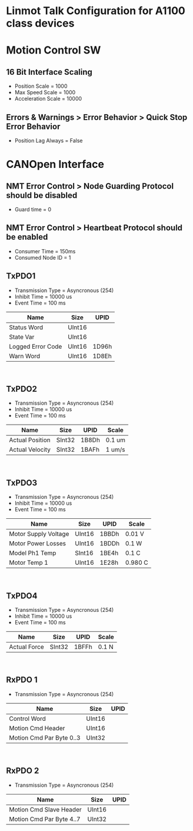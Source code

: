# Linmot Talk Configuration for A1100 class devices
# Motion Control SW
## 16 Bit Interface Scaling
- Position Scale = 1000
- Max Speed Scale = 1000
- Acceleration Scale = 10000
  
## Errors & Warnings > Error Behavior > Quick Stop Error Behavior
- Position Lag Always = False

# CANOpen Interface
## NMT Error Control > Node Guarding Protocol should be disabled
- Guard time = 0
  
## NMT Error Control > Heartbeat Protocol should be enabled
- Consumer Time = 150ms
- Consumed Node ID = 1

## TxPDO1
- Transmission Type = Asyncronous (254)
- Inhibit Time = 10000 us
- Event Time = 100 ms

| Name              | Size    | UPID  |
| -----------       | ------- | ----- |
| Status Word       | UInt16  |       |
| State Var         | UInt16  |       |
| Logged Error Code | UInt16  | 1D96h |
| Warn Word         | UInt16  | 1D8Eh |

</br>

## TxPDO2
- Transmission Type = Asyncronous (254)
- Inhibit Time = 10000 us
- Event Time = 100 ms

| Name                    | Size    | UPID  | Scale   |
| -----------             | ------- | ----- | -----   |
| Actual Position         | SInt32  | 1B8Dh | 0.1 um  |
| Actual Velocity         | SInt32  | 1BAFh | 1 um/s  |

</br>

## TxPDO3
- Transmission Type = Asyncronous (254)
- Inhibit Time = 10000 us
- Event Time = 100 ms
  
| Name                    | Size    | UPID  | Scale   |
| -----------             | ------- | ----- | -----   |
| Motor Supply Voltage    | UInt16  | 1BBDh | 0.01 V  |
| Motor Power Losses      | UInt16  | 1BDDh | 0.1 W   |
| Model Ph1 Temp          | SInt16  | 1BE4h | 0.1 C   |
| Motor Temp 1            | UInt16  | 1E28h | 0.980 C |

</br>

## TxPDO4
- Transmission Type = Asyncronous (254)
- Inhibit Time = 10000 us
- Event Time = 100 ms

| Name                    | Size    | UPID  | Scale |
| -----------             | ------- | ----- | ----- |
| Actual Force            | SInt32  | 1BFFh | 0.1 N |

</br>

## RxPDO 1
- Transmission Type = Asyncronous (254)

| Name                      | Size    | UPID  |
| -----------               | ------- | ----- |
| Control Word              | UInt16  |       |
| Motion Cmd Header         | UInt16  |       |
| Motion Cmd Par Byte 0..3  | UInt32  |       |

</br>

## RxPDO 2
- Transmission Type = Asyncronous (254)

| Name                      | Size    | UPID  |
| -----------               | ------- | ----- |
| Motion Cmd Slave Header   | UInt16  |       |
| Motion Cmd Par Byte 4..7  | UInt32  |       |